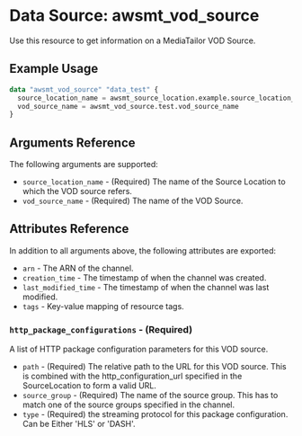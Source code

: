 # Data Source: awsmt_vod_source

Use this resource to get information on a MediaTailor VOD Source.


## Example Usage

```terraform
data "awsmt_vod_source" "data_test" {
  source_location_name = awsmt_source_location.example.source_location_name
  vod_source_name = awsmt_vod_source.test.vod_source_name
}
```

## Arguments Reference
The following arguments are supported:

* `source_location_name` - (Required) The name of the Source Location to which the VOD source refers.
* `vod_source_name` - (Required) The name of the VOD Source.

## Attributes Reference
In addition to all arguments above, the following attributes are exported:

* `arn` - The ARN of the channel.
* `creation_time` - The timestamp of when the channel was created.
* `last_modified_time` - The timestamp of when the channel was last modified.
* `tags` - Key-value mapping of resource tags.

### `http_package_configurations` - (Required)
A list of HTTP package configuration parameters for this VOD source.

* `path` - (Required) The relative path to the URL for this VOD source. This is combined with the http_configuration_url specified in the SourceLocation to form a valid URL.
* `source_group` - (Required) The name of the source group. This has to match one of the source groups specified in the channel.
* `type` - (Required) the streaming protocol for this package configuration. Can be Either 'HLS' or 'DASH'.
